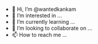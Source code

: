 - 👋 Hi, I’m @wantedkankam
- 👀 I’m interested in ...
- 🌱 I’m currently learning ...
- 💞️ I’m looking to collaborate on ...
- 📫 How to reach me ...

<!---
wantedkankam/wantedkankam is a ✨ special ✨ repository because its `README.md` (this file) appears on your GitHub profile.
You can click the Preview link to take a look at your changes.
--->
